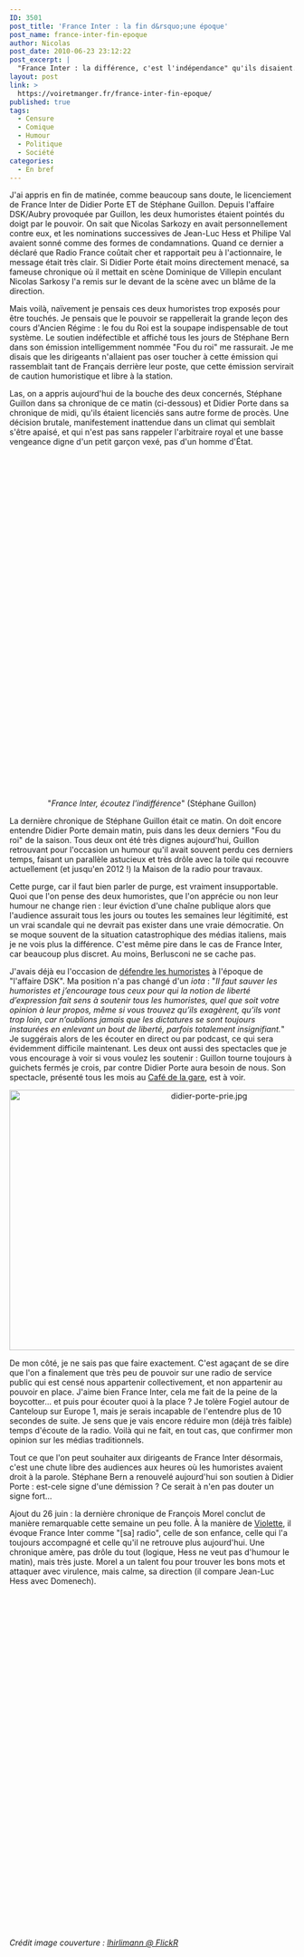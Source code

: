 ```yaml
---
ID: 3501
post_title: 'France Inter : la fin d&rsquo;une époque'
post_name: france-inter-fin-epoque
author: Nicolas
post_date: 2010-06-23 23:12:22
post_excerpt: |
  "France Inter : la différence, c'est l'indépendance" qu'ils disaient. Ça, c'était apparemment avant. Maintenant, on supprime tout ce qui dépasse, tout ce qui ennuie le pouvoir. Constat amer du déclin apparemment inexorable d'une radio de service public qui était, il n'y a pas si longtemps, indépendante. France Inter, la fin d'une époque…
layout: post
link: >
  https://voiretmanger.fr/france-inter-fin-epoque/
published: true
tags:
  - Censure
  - Comique
  - Humour
  - Politique
  - Société
categories:
  - En bref
---
```

<p>J'ai appris en fin de matinée, comme beaucoup sans doute, le licenciement de France Inter de Didier Porte ET de Stéphane Guillon. Depuis l'affaire DSK/Aubry provoquée par Guillon, les deux humoristes étaient pointés du doigt par le pouvoir. On sait que Nicolas Sarkozy en avait personnellement contre eux, et les nominations successives de Jean-Luc Hess et Philipe Val avaient sonné comme des formes de condamnations. Quand ce dernier a déclaré que Radio France coûtait cher et rapportait peu à l'actionnaire, le message était très clair. Si Didier Porte était moins directement menacé, sa fameuse chronique où il mettait en scène Dominique de Villepin enculant Nicolas Sarkosy l'a remis sur le devant de la scène avec un blâme de la direction.</p>
<p>Mais voilà, naïvement je pensais ces deux humoristes trop exposés pour être touchés. Je pensais que le pouvoir se rappellerait la grande leçon des cours d'Ancien Régime : le fou du Roi est la soupape indispensable de tout système. Le soutien indéfectible et affiché tous les jours de Stéphane Bern dans son émission intelligemment nommée "Fou du roi" me rassurait. Je me disais que les dirigeants n'allaient pas oser toucher à cette émission qui rassemblait tant de Français derrière leur poste, que cette émission servirait de caution humoristique et libre à la station.</p>
<p>Las, on a appris aujourd'hui de la bouche des deux concernés, Stéphane Guillon dans sa chronique de ce matin (ci-dessous) et Didier Porte dans sa chronique de midi, qu'ils étaient licenciés sans autre forme de procès. Une décision brutale, manifestement inattendue dans un climat qui semblait s'être apaisé, et qui n'est pas sans rappeler l'arbitraire royal et une basse vengeance digne d'un petit garçon vexé, pas d'un homme d'État.</p>
<p style="text-align: center;"><object classid="clsid:d27cdb6e-ae6d-11cf-96b8-444553540000" width="690" height="594" codebase="http://download.macromedia.com/pub/shockwave/cabs/flash/swflash.cab#version=6,0,40,0"><param name="allowFullScreen" value="true" /><param name="allowScriptAccess" value="always" /><param name="src" value="http://www.dailymotion.com/swf/video/xdscy9_france-inter-en-burqa_fun" /><param name="allowfullscreen" value="true" /><embed type="application/x-shockwave-flash" width="690" height="594" src="http://www.dailymotion.com/swf/video/xdscy9_france-inter-en-burqa_fun" allowscriptaccess="always" allowfullscreen="true"></embed></object>
<div style="text-align: center;">"<em>France Inter, écoutez l'indifférence</em>" (Stéphane Guillon)</div>
<p>La dernière chronique de Stéphane Guillon était ce matin. On doit encore entendre Didier Porte demain matin, puis dans les deux derniers "Fou du roi" de la saison. Tous deux ont été très dignes aujourd'hui, Guillon retrouvant pour l'occasion un humour qu'il avait souvent perdu ces derniers temps, faisant un parallèle astucieux et très drôle avec la toile qui recouvre actuellement (et jusqu'en 2012 !) la Maison de la radio pour travaux.</p>
<p>Cette purge, car il faut bien parler de purge, est vraiment insupportable. Quoi que l'on pense des deux humoristes, que l'on apprécie ou non leur humour ne change rien : leur éviction d'une chaîne publique alors que l'audience assurait tous les jours ou toutes les semaines leur légitimité, est un vrai scandale qui ne devrait pas exister dans une vraie démocratie. On se moque souvent de la situation catastrophique des médias italiens, mais je ne vois plus la différence. C'est même pire dans le cas de France Inter, car beaucoup plus discret. Au moins, Berlusconi ne se cache pas.</p>
<p>J'avais déjà eu l'occasion de <a href="https://voiretmanger.fr/2009/03/22/sauvons-les-humoristes/">défendre les humoristes</a> à l'époque de "l'affaire DSK". Ma position n'a pas changé d'un <em>iota</em> : "<em>Il faut sauver les humoristes et j’encourage tous ceux pour qui la notion de liberté d’expression fait sens à soutenir tous les humoristes, quel que soit votre opinion à leur propos, même si vous trouvez qu’ils exagèrent, qu’ils vont trop loin, car n’oublions jamais que les dictatures se sont toujours instaurées en enlevant un bout de liberté, parfois totalement insignifiant.</em>" Je suggérais alors de les écouter en direct ou par podcast, ce qui sera évidemment difficile maintenant. Les deux ont aussi des spectacles que je vous encourage à voir si vous voulez les soutenir : Guillon tourne toujours à guichets fermés je crois, par contre Didier Porte aura besoin de nous. Son spectacle, présenté tous les mois au <a href="https://voiretmanger.fr/2009/04/14/didier-porte-cafe-de-la-gare/">Café de la gare</a>, est à voir.</p>

<div style="text-align: center;"><img class="aligncenter" src="https://voiretmanger.fr/wp-content/uploads/2010/06/didier-porte-prie.jpg" border="0" alt="didier-porte-prie.jpg" width="690" height="460" /></div>
<p>De mon côté, je ne sais pas que faire exactement. C'est agaçant de se dire que l'on a finalement que très peu de pouvoir sur une radio de service public qui est censé nous appartenir collectivement, et non appartenir au pouvoir en place. J'aime bien France Inter, cela me fait de la peine de la boycotter... et puis pour écouter quoi à la place ? Je tolère Fogiel autour de Canteloup sur Europe 1, mais je serais incapable de l'entendre plus de 10 secondes de suite. Je sens que je vais encore réduire mon (déjà très faible) temps d'écoute de la radio. Voilà qui ne fait, en tout cas, que confirmer mon opinion sur les médias traditionnels.</p>
<p>Tout ce que l'on peut souhaiter aux dirigeants de France Inter désormais, c'est une chute libre des audiences aux heures où les humoristes avaient droit à la parole. Stéphane Bern a renouvelé aujourd'hui son soutien à Didier Porte : est-cele signe d'une démission ? Ce serait à n'en pas douter un signe fort…</p>
<p></p>
<p>Ajout du 26 juin : la dernière chronique de François Morel conclut de manière remarquable cette semaine un peu folle. À la manière de <a href="http://jamaisdaccord.com/2010/06/24/inter-minables/" target="_blank">Violette</a>, il évoque France Inter comme "[sa] radio", celle de son enfance, celle qui l'a toujours accompagné et celle qu'il ne retrouve plus aujourd'hui. Une chronique amère, pas drôle du tout (logique, Hess ne veut pas d'humour le matin), mais très juste. Morel a un talent fou pour trouver les bons mots et attaquer avec virulence, mais calme, sa direction (il compare Jean-Luc Hess avec Domenech).</p>
<p style="text-align: center;"><object classid="clsid:d27cdb6e-ae6d-11cf-96b8-444553540000" width="690" height="594" codebase="http://download.macromedia.com/pub/shockwave/cabs/flash/swflash.cab#version=6,0,40,0"><param name="allowFullScreen" value="true" /><param name="allowScriptAccess" value="always" /><param name="src" value="http://www.dailymotion.com/swf/video/xdtar0_fini-de-rire_fun" /><param name="allowfullscreen" value="true" /><embed type="application/x-shockwave-flash" width="690" height="594" src="http://www.dailymotion.com/swf/video/xdtar0_fini-de-rire_fun" allowscriptaccess="always" allowfullscreen="true"></embed></object>

<p></p>
<p><em>Crédit image couverture : </em><a href="http://www.flickr.com/photos/lhirlimann/2938029987/" target="_blank"><em>lhirlimann @ FlickR</em></a></p>